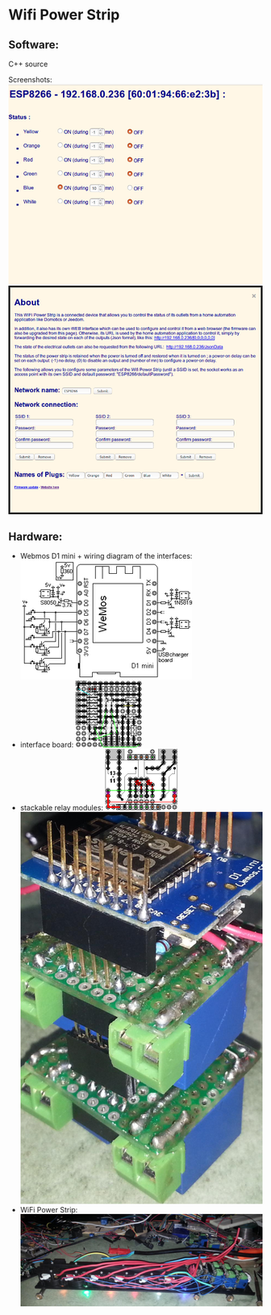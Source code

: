 Wifi Power Strip
================


Software:
---------

C++ source

Screenshots: ![](doc/images/screenshot.png) ![](doc/images/about.png)

Hardware:
---------

* Webmos D1 mini + wiring diagram of the interfaces:
 ![](doc/images/schema.png)
* interface board:
 ![](doc/images/switchBoard.png)
* stackable relay modules:
 ![](doc/images/module.png) ![](doc/images/modules.jpg)
* WiFi Power Strip:
 ![](doc/images/powerStrip.jpg)
